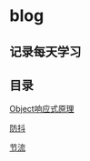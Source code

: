 # blog
记录每天学习
---
## 目录

[Object响应式原理](./docs/Object响应式原理.md)

[防抖](./docs/防抖.md)

[节流](./docs/节流.md)


